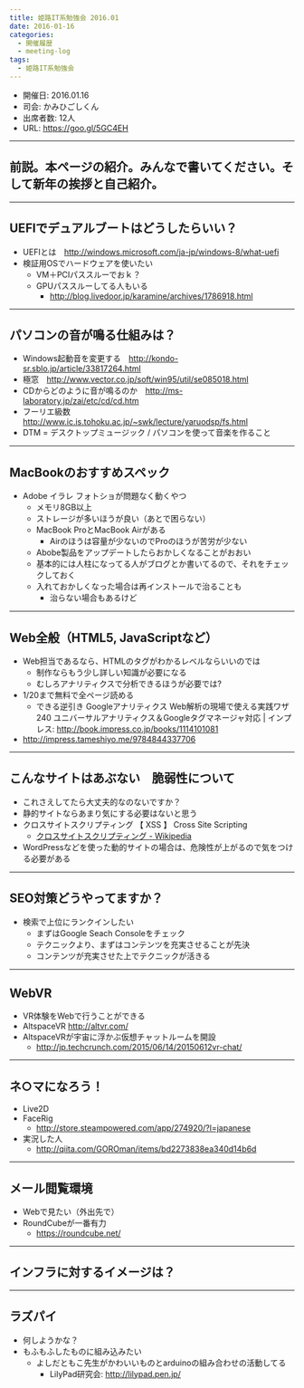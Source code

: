 ```yaml
---
title: 姫路IT系勉強会 2016.01
date: 2016-01-16
categories:
  - 開催履歴
  - meeting-log
tags:
  - 姫路IT系勉強会
---
```


* 開催日: 2016.01.16
* 司会: かみひごしくん
* 出席者数: 12人
* URL: https://goo.gl/5GC4EH

----------

## 前説。本ページの紹介。みんなで書いてください。そして新年の挨拶と自己紹介。

----------

## UEFIでデュアルブートはどうしたらいい？

* UEFIとは　http://windows.microsoft.com/ja-jp/windows-8/what-uefi
* 検証用OSでハードウェアを使いたい
  * VM＋PCIパススルーでおｋ？
  * GPUパススルーしてる人もいる
    * http://blog.livedoor.jp/karamine/archives/1786918.html

----------

## パソコンの音が鳴る仕組みは？

* Windows起動音を変更する　http://kondo-sr.sblo.jp/article/33817264.html
* 極窓　http://www.vector.co.jp/soft/win95/util/se085018.html
* CDからどのように音が鳴るのか　http://ms-laboratory.jp/zai/etc/cd/cd.htm
* フーリエ級数　http://www.ic.is.tohoku.ac.jp/~swk/lecture/yaruodsp/fs.html
* DTM = デスクトップミュージック / パソコンを使って音楽を作ること

----------

## MacBookのおすすめスペック

* Adobe イラレ フォトショが問題なく動くやつ
  * メモリ8GB以上
  * ストレージが多いほうが良い（あとで困らない）
  * MacBook ProとMacBook Airがある
    * Airのほうは容量が少ないのでProのほうが苦労が少ない
  * Abobe製品をアップデートしたらおかしくなることがおおい
  * 基本的には人柱になってる人がブログとか書いてるので、それをチェックしておく
  * 入れておかしくなった場合は再インストールで治ることも
    * 治らない場合もあるけど

----------

## Web全般（HTML5, JavaScriptなど）

* Web担当であるなら、HTMLのタグがわかるレベルならいいのでは
  * 制作ならもう少し詳しい知識が必要になる
  * むしろアナリティクスで分析できるほうが必要では?
* 1/20まで無料で全ページ読める
  * できる逆引き Googleアナリティクス Web解析の現場で使える実践ワザ240 ユニバーサルアナリティクス＆Googleタグマネージャ対応 | インプレス: http://book.impress.co.jp/books/1114101081
* http://impress.tameshiyo.me/9784844337706

----------

## こんなサイトはあぶない　脆弱性について

* これさえしてたら大丈夫的なのないですか？
* 静的サイトならあまり気にする必要はないと思う
* クロスサイトスクリプティング 【 XSS 】 Cross Site Scripting
  * [クロスサイトスクリプティング - Wikipedia](https://ja.wikipedia.org/wiki/%E3%82%AF%E3%83%AD%E3%82%B9%E3%82%B5%E3%82%A4%E3%83%88%E3%82%B9%E3%82%AF%E3%83%AA%E3%83%97%E3%83%86%E3%82%A3%E3%83%B3%E3%82%B0)
* WordPressなどを使った動的サイトの場合は、危険性が上がるので気をつける必要がある

----------

## SEO対策どうやってますか？

* 検索で上位にランクインしたい
  * まずはGoogle Seach Consoleをチェック
  * テクニックより、まずはコンテンツを充実させることが先決
  * コンテンツが充実させた上でテクニックが活きる

----------

## WebVR

* VR体験をWebで行うことができる
* AltspaceVR http://altvr.com/
* AltspaceVRが宇宙に浮かぶ仮想チャットルームを開設
  * http://jp.techcrunch.com/2015/06/14/20150612vr-chat/

----------

## ネ○マになろう！

* Live2D
* FaceRig
  * http://store.steampowered.com/app/274920/?l=japanese
* 実況した人
  * http://qiita.com/GOROman/items/bd2273838ea340d14b6d

----------

## メール閲覧環境

* Webで見たい（外出先で）
* RoundCubeが一番有力
  * https://roundcube.net/

----------

## インフラに対するイメージは？

----------

## ラズパイ

* 何しようかな？
* もふもふしたものに組み込みたい
  * よしだともこ先生がかわいいものとarduinoの組み合わせの活動してる
    * LilyPad研究会: http://lilypad.pen.jp/
